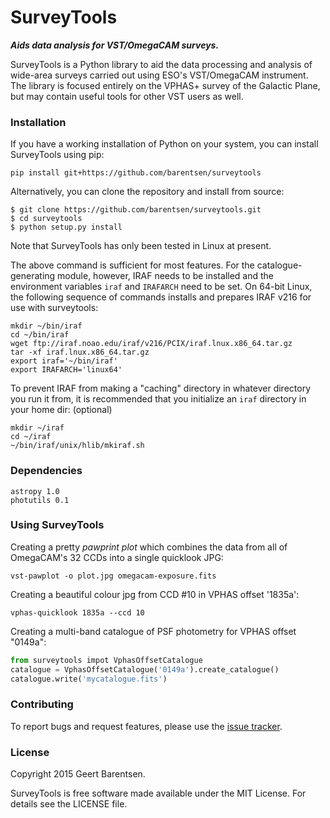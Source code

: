 # SurveyTools

***Aids data analysis for VST/OmegaCAM surveys.***

SurveyTools is a Python library to aid the data processing and analysis
of wide-area surveys carried out using ESO's VST/OmegaCAM instrument.
The library is focused entirely on the VPHAS+ survey of the Galactic Plane,
but may contain useful tools for other VST users as well.


### Installation

If you have a working installation of Python on your system,
you can install SurveyTools using pip:
```
pip install git+https://github.com/barentsen/surveytools
```
Alternatively, you can clone the repository and install from source:
```
$ git clone https://github.com/barentsen/surveytools.git
$ cd surveytools
$ python setup.py install
```
Note that SurveyTools has only been tested in Linux at present.

The above command is sufficient for most features.
For the catalogue-generating module, however,
IRAF needs to be installed and the environment variables
`iraf` and `IRAFARCH` need to be set.
On 64-bit Linux, the following sequence of commands
installs and prepares IRAF v216 for use with surveytools:
```
mkdir ~/bin/iraf
cd ~/bin/iraf
wget ftp://iraf.noao.edu/iraf/v216/PCIX/iraf.lnux.x86_64.tar.gz
tar -xf iraf.lnux.x86_64.tar.gz
export iraf='~/bin/iraf'
export IRAFARCH='linux64'
```
To prevent IRAF from making a "caching" directory in whatever
directory you run it from, it is recommended that you initialize an `iraf` directory in your home dir: (optional)
```
mkdir ~/iraf
cd ~/iraf
~/bin/iraf/unix/hlib/mkiraf.sh
```

### Dependencies

```
astropy 1.0
photutils 0.1
```

### Using SurveyTools

Creating a pretty *pawprint plot* which combines the data from all of
OmegaCAM's 32 CCDs into a single quicklook JPG:
```
vst-pawplot -o plot.jpg omegacam-exposure.fits
```

Creating a beautiful colour jpg from CCD #10 in VPHAS offset '1835a':
```
vphas-quicklook 1835a --ccd 10
```

Creating a multi-band catalogue of PSF photometry for VPHAS
offset "0149a":
```Python
from surveytools impot VphasOffsetCatalogue
catalogue = VphasOffsetCatalogue('0149a').create_catalogue()
catalogue.write('mycatalogue.fits')
```



### Contributing

To report bugs and request features, please use the [issue tracker](https://github.com/barentsen/surveytools/issues).


### License

Copyright 2015 Geert Barentsen.

SurveyTools is free software made available under the MIT License. For details see the LICENSE file.
